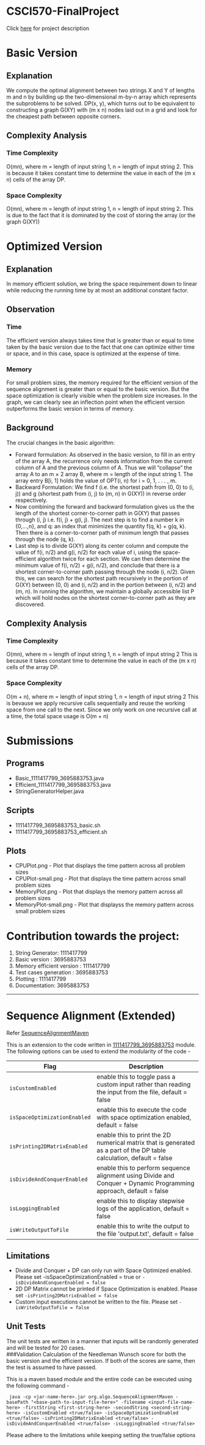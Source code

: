 # CSCI570-FinalProject

Click [here](SequenceAlignmentMaven/src/main/resources/project-description.pdf) for project description

# Basic Version

## Explanation
We compute the optimal alignment between two strings X and Y of lengths m and n by building up the two-dimensional m-by-n array which represents the subproblems to be solved. DP(x, y), which turns out to be equivalent to constructing a graph G(XY) with (m x n) nodes laid out in a grid and look for the cheapest path between opposite corners.

## Complexity Analysis

### Time Complexity
O(mn), where m = length of input string 1, n = length of input string 2.
This is because it takes constant time to determine the value in each of the (m x n) cells of the array DP.

### Space Complexity
O(mn), where m = length of input string 1, n = length of input string 2.
This is due to the fact that it is dominated by the cost of storing the array (or the graph G(XY))

# Optimized Version

## Explanation
In memory efficient solution, we bring the space requirement down to linear while reducing the running time by at most an additional constant factor.

## Observation
### Time
The efficient version always takes time that is greater than or equal to time taken by the basic version due to the fact that one can optimize either time or space, and in this case, space is optimized at the expense of time.

### Memory
For small problem sizes, the memory required for the efficient version of the sequence alignment is greater than or equal to the basic version. But the space optimization is clearly visible when the problem size increases. In the graph, we can clearly see an inflection point when the efficient version outperforms the basic version in terms of memory.

## Background
The crucial changes in the basic algorithm:
- Forward formulation: As observed in the basic version, to fill in an entry of the array A, the recurrence only needs information from the current column of A and the previous column of A. Thus we will “collapse” the array A to an m × 2 array B, where m = length of the input string 1. The array entry B[i, 1] holds the value of OPT(i, n) for i = 0, 1, . . . , m.
- Backward Formulation: We find f (i.e. the shortest path from (0, 0) to (i, j)) and g (shortest path from (i, j) to (m, n) in G(XY)) in reverse order respectively.
- Now combining the forward and backward formulation gives us the the length of the shortest corner-to-corner path in G(XY) that passes through (i, j) i.e. f(i, j) + g(i, j). The next step is to find a number k in {0,...,n}, and q: an index that minimizes the quantity f(q, k) + g(q, k). Then there is a corner-to-corner path of minimum length that passes through the node (q, k). 
- Last step is to divide G(XY) along its center column and compute the value of f(i, n/2) and g(i, n/2) for each value of i, using the space-efficient algorithm twice for each section. We can then determine the minimum value of f(i, n/2) + g(i, n/2), and conclude that there is a shortest corner-to-corner path passing through the node (i, n/2). Given this, we can search for the shortest path recursively in the portion of G(XY) between (0, 0) and (i, n/2) and in the portion between (i, n/2) and (m, n).
In running the algorithm, we maintain a globally accessible list P which will hold nodes on the shortest corner-to-corner path as they are discovered.

## Complexity Analysis
### Time Complexity
O(mn), where m = length of input string 1, n = length of input string 2
This is because it takes constant time to determine the value in each of the (m x n) cells of the array DP.
### Space Complexity
O(m + n), where m = length of input string 1, n = length of input string 2
This is bevause we apply recursive calls sequentially and reuse the working space from one call to the next. Since we only work on one recursive call at a time, the total space usage is O(m + n)

# Submissions
## Programs
- Basic_1111417799_3695883753.java 
- Efficient_1111417799_3695883753.java 
- StringGeneratorHelper.java

## Scripts
- 1111417799_3695883753_basic.sh
- 1111417799_3695883753_efficient.sh

## Plots
- CPUPlot.png - Plot that displays the time pattern across all problem sizes
- CPUPlot-small.png - Plot that displays the time pattern across small problem sizes
- MemoryPlot.png - Plot that displays the memory pattern across all problem sizes
- MemoryPlot-small.png - Plot that displayss the memory pattern across small problem sizes


# Contribution towards the project:
1. String Generator: 			1111417799
2. Basic version : 				3695883753
3. Memory efficient version : 	1111417799
4. Test cases generation : 		3695883753
5. Plotting : 					1111417799
6. Documentation: 				3695883753

----------------------  
# Sequence Alignment (Extended)

Refer [SequenceAlignmentMaven](SequenceAlignmentMaven)   

This is an extension to the code written in [1111417799_3695883753](1111417799_3695883753) module. The following options
can be used to extend the modularity of the code -

| Flag                       | Description                                                                                                           |
|----------------------------|-----------------------------------------------------------------------------------------------------------------------|
| ```isCustomEnabled```            | enable this to toggle pass a custom input rather than reading the input from the file, default = false                |
| ```isSpaceOptimizationEnabled``` | enable this to execute the code with space optimization enabled, default = false                                      |
| ```isPrinting2DMatrixEnabled```  | enable this to print the 2D numerical matrix that is generated as a part of the DP table calculation, default = false |
| ```isDivideAndConquerEnabled```  | enable this to perform sequence alignment using Divide and Conquer + Dynamic Programming approach, default = false    |
| ```isLoggingEnabled```           | enable this to display stepwise logs of the application, default = false                                              |
| ```isWriteOutputToFile```        | enable this to write the output to the file 'output.txt', default = false                                             |

## Limitations

- Divide and Conquer + DP can only run with Space Optimized enabled. Please set -isSpaceOptimizationEnabled = true or ```-isDivideAndConquerEnabled = false```
- 2D DP Matrix cannot be printed if Space Optimization is enabled. Please set ```-isPrinting2DMatrixEnabled = false```
- Custom input executions cannot be written to the file. Please set ```-isWriteOutputToFile = false```

## Unit Tests  

The unit tests are written in a manner that inputs will be randomly generated and will be tested for 20 cases.  
###Validation
Calculation of the Needleman Wunsch score for both the basic version and the efficient version. If both of the scores are same, then the test is assumed to have passed.

This is a maven based module and the entire code can be executed using the following command - 
```
 java -cp <jar-name-here>.jar org.algo.SequenceAlignmentMaven -basePath "<base-path-to-input-file-here>" -filename <input-file-name-here> -firstString <first-string-here> -secondString <second-string-here> -isCustomEnabled <true/false> -isSpaceOptimizationEnabled <true/false> -isPrinting2DMatrixEnabled <true/false> -isDivideAndConquerEnabled <true/false> -isLoggingEnabled <true/false>
```

Please adhere to the limitations while keeping setting the true/false options 